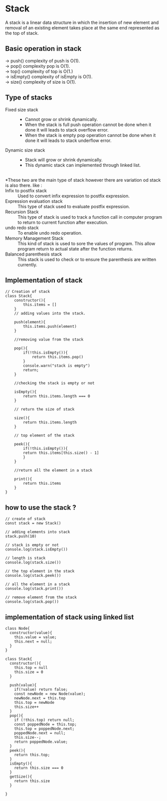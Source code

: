 # Stack

A stack is a linear data structure in which the insertion of new element and removal of an existing element takes place at the same end represented as the top of stack.

## Basic operation in stack

-> push() complexity of push is O(1).</br>
-> pop() complexity pop is O(1).</br>
-> top() complexity of top is O(1.)</br>
-> isEmpty() complexity of isEmpty is O(1).</br>
-> size() complexity of size is O(1).</br>

## Type of stacks

<dl>
  <dt>Fixed size stack</dt>
  <dd>
    <ul>
      <li>Cannot grow or shrink dynamically.</li>
      <li>When the stack is full push operation cannot be done when it done it will leads to stack overflow error.</li>
      <li>When the stack is empty pop operation cannot be done when it done it will leads to stack underflow error.</li>
    </ul>
  </dd>
  <dt>Dynamic size stack</dt>
  <dd>
    <ul>
      <li>Stack will grow or shrink dynamically.</li>
      <li>This dynamic stack can implemented through linked list.</li>
    </ul>
  </dd>
  <br>
  *These two are the main type of stack however there are variation od stack is also there. like :
  <dt>Infix to postfix stack</dt>
  <dd>Used to convert infix expression to postfix expression.</dd>
  <dt>Expression evaluation stack</dt>
  <dd>This type of stack used to evaluate postfix expression.</dd>
  <dt>Recursion Stack</dt>
  <dd>This type of stack is used to track a function call in computer program to return to current function after execution.</dd>
  <dt>undo redo stack</dt>
  <dd>To enable undo redo operation.</dd>
  <dt>Memory Management Stack</dt>
  <dd>This kind of stack is used to sore the values of program. This allow program return to actual state after the function returns.</dd>
  <dt>Balanced parenthesis stack</dt>
  <dd>This stack is used to check or to ensure the parenthesis are written currently. </dd>
</dl>

## Implementation of stack

```
// Creation of stack
class Stack{
    constructor(){
        this.items = []
    }
    // adding values into the stack.

    push(element){
        this.items.push(element)
    }

    //removing value from the stack

    pop(){
        if(!this.isEmpty()){
            return this.items.pop()
        }
        console.warn("stack is empty")
        return;
    }

    //checking the stack is empty or not

    isEmpty(){
        return this.items.length === 0
    }

    // return the size of stack

    size(){
        return this.items.length
    }

    // top element of the stack

    peek(){
        if(!this.isEmpty()){
        return this.items[this.size() - 1]
        }
    }

    //return all the element in a stack

    print(){
        return this.items
    }
}
```

## how to use the stack ?

```
// create of stack
const stack = new Stack()

// adding elements into stack
stack.push(10)

// stack is empty or not
console.log(stack.isEmpty())

// length is stack
console.log(stack.size())

// the top element in the stack
console.log(stack.peek())

// all the element in a stack
console.log(stack.print())

// remove element from the stack
console.log(stack.pop())
```

##  implementation of stack using linked list 

```
class Node{
  constructor(value){
    this.value = value;
    this.next = null;
  }
}

class Stack{
  constructor(){
    this.top = null
    this.size = 0
  }

  push(value){
    if(!value) return false;
    const newNode = new Node(value);
    newNode.next = this.top
    this.top = newNode
    this.size++
  }
  pop(){
    if (!this.top) return null;
    const poppedNode = this.top;
    this.top = poppedNode.next;
    poppedNode.next = null;
    this.size--;
    return poppedNode.value;
  }
  peek(){
    return this.top;
  }
  isEmpty(){
    return this.size === 0
  }
  getSize(){
    return this.size
  }

}
```